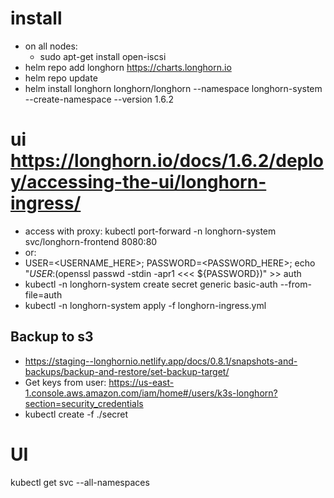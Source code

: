 
# install
* on all nodes:
  * sudo apt-get install open-iscsi
* helm repo add longhorn https://charts.longhorn.io
* helm repo update
* helm install longhorn longhorn/longhorn --namespace longhorn-system --create-namespace --version 1.6.2

# ui https://longhorn.io/docs/1.6.2/deploy/accessing-the-ui/longhorn-ingress/
- access with proxy: kubectl port-forward -n longhorn-system svc/longhorn-frontend 8080:80
- or:
- USER=<USERNAME_HERE>; PASSWORD=<PASSWORD_HERE>; echo "${USER}:$(openssl passwd -stdin -apr1 <<< ${PASSWORD})" >> auth
- kubectl -n longhorn-system create secret generic basic-auth --from-file=auth
- kubectl -n longhorn-system apply -f longhorn-ingress.yml


## Backup to s3
* https://staging--longhornio.netlify.app/docs/0.8.1/snapshots-and-backups/backup-and-restore/set-backup-target/
* Get keys from user: https://us-east-1.console.aws.amazon.com/iam/home#/users/k3s-longhorn?section=security_credentials
* kubectl create -f ./secret

# UI

kubectl get svc --all-namespaces  